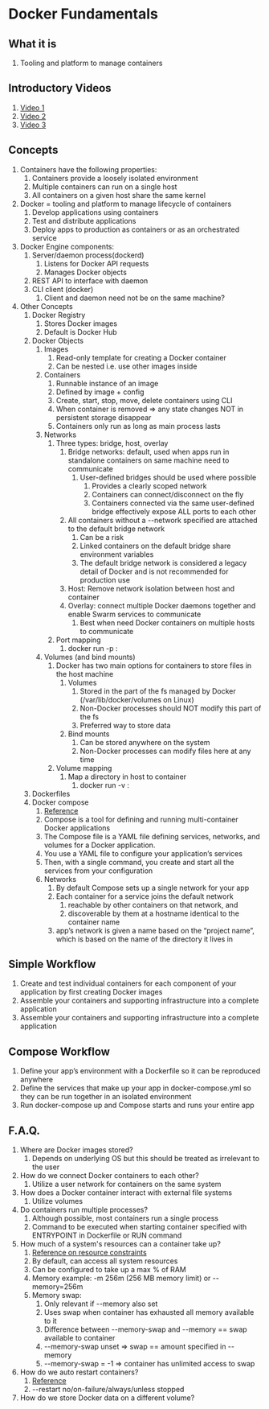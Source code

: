 # Docker Fundamentals

## What it is

1. Tooling and platform to manage containers

## Introductory Videos

1. [Video 1](https://www.youtube.com/watch?v=fqMOX6JJhGo&t=1027s)
1. [Video 2](https://www.youtube.com/watch?v=Kyx2PsuwomE)
1. [Video 3](https://www.youtube.com/watch?v=YFl2mCHdv24)

## Concepts

1. Containers have the following properties:
   1. Containers provide a loosely isolated environment
   1. Multiple containers can run on a single host
   1. All containers on a given host share the same kernel
1. Docker = tooling and platform to manage lifecycle of containers
   1. Develop applications using containers
   1. Test and distribute applications
   1. Deploy apps to production as containers or as an orchestrated service
1. Docker Engine components:
   1. Server/daemon process(dockerd)
      1. Listens for Docker API requests
      1. Manages Docker objects
   1. REST API to interface with daemon
   1. CLI client (docker)
      1. Client and daemon need not be on the same machine?
1. Other Concepts
   1. Docker Registry
      1. Stores Docker images
      1. Default is Docker Hub
   1. Docker Objects
      1. Images
         1. Read-only template for creating a Docker container
         1. Can be nested i.e. use other images inside
      1. Containers
         1. Runnable instance of an image
         1. Defined by image + config
         1. Create, start, stop, move, delete containers using CLI
         1. When container is removed => any state changes NOT in persistent storage disappear
         1. Containers only run as long as main process lasts
      1. Networks
         1. Three types: bridge, host, overlay
            1. Bridge networks: default, used when apps run in standalone containers on same machine need to communicate
               1. User-defined bridges should be used where possible
                  1. Provides a clearly scoped network
                  1. Containers can connect/disconnect on the fly
                  1. Containers connected via the same user-defined bridge effectively expose ALL ports to each other
            1. All containers without a --network specified are attached to the default bridge network
               1. Can be a risk
               1. Linked containers on the default bridge share environment variables
               1. The default bridge network is considered a legacy detail of Docker and is not recommended for production use
            1. Host: Remove network isolation between host and container
            1. Overlay: connect multiple Docker daemons together and enable Swarm services to communicate
               1. Best when need Docker containers on multiple hosts to communicate
         1. Port mapping
            1. docker run -p <host-port>:<docker-container-port>
      1. Volumes (and bind mounts)
         1. Docker has two main options for containers to store files in the host machine
            1. Volumes
               1. Stored in the part of the fs managed by Docker (/var/lib/docker/volumes on Linux)
               1. Non-Docker processes should NOT modify this part of the fs
               1. Preferred way to store data
            1. Bind mounts
               1. Can be stored anywhere on the system
               1. Non-Docker processes can modify files here at any time
         1. Volume mapping
            1. Map a directory in host to container
               1. docker run -v <host-dir>:<container-dir>
   1. Dockerfiles
   1. Docker compose
      1. [Reference](https://docs.docker.com/compose/compose-file/)
      1. Compose is a tool for defining and running multi-container Docker applications
      1. The Compose file is a YAML file defining services, networks, and volumes for a Docker application.
      1. You use a YAML file to configure your application’s services
      1. Then, with a single command, you create and start all the services from your configuration
      1. Networks
         1. By default Compose sets up a single network for your app
         1. Each container for a service joins the default network
            1. reachable by other containers on that network, and
            1. discoverable by them at a hostname identical to the container name
         1. app’s network is given a name based on the “project name”, which is based on the name of the directory it lives in

## Simple Workflow

1. Create and test individual containers for each component of your application by first creating Docker images
1. Assemble your containers and supporting infrastructure into a complete application
1. Assemble your containers and supporting infrastructure into a complete application

## Compose Workflow

1. Define your app’s environment with a Dockerfile so it can be reproduced anywhere
1. Define the services that make up your app in docker-compose.yml so they can be run together in an isolated environment
1. Run docker-compose up and Compose starts and runs your entire app

## F.A.Q.

1. Where are Docker images stored?
   1. Depends on underlying OS but this should be treated as irrelevant to the user
1. How do we connect Docker containers to each other?
   1. Utilize a user network for containers on the same system
1. How does a Docker container interact with external file systems
   1. Utilize volumes
1. Do containers run multiple processes?
   1. Although possible, most containers run a single process
   1. Command to be executed when starting container specified with ENTRYPOINT in Dockerfile or RUN command
1. How much of a system's resources can a container take up?
   1. [Reference on resource constraints](https://docs.docker.com/config/containers/resource_constraints/)
   1. By default, can access all system resources
   1. Can be configured to take up a max % of RAM
   1. Memory example: -m 256m (256 MB memory limit) or --memory=256m
   1. Memory swap:
      1. Only relevant if --memory also set
      1. Uses swap when container has exhausted all memory available to it
      1. Difference between --memory-swap and --memory == swap available to container
      1. --memory-swap unset => swap == amount specified in --memory
      1. --memory-swap = -1 => container has unlimited access to swap
1. How do we auto restart containers?
   1. [Reference](https://docs.docker.com/config/containers/start-containers-automatically/)
   1. --restart no/on-failure/always/unless stopped
1. How do we store Docker data on a different volume?
